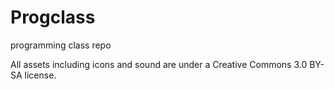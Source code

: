 # Progclass
programming class repo

All assets including icons and sound are under a Creative Commons 3.0 BY-SA license.